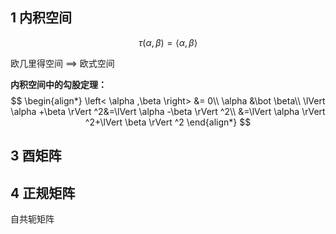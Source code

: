 ## 1 内积空间

$$
\tau \left( \alpha ,\beta \right) =\left< \alpha ,\beta \right> 
$$

欧几里得空间 ==> 欧式空间

**内积空间中的勾股定理：**
$$
\begin{align*}
\left< \alpha ,\beta \right> &= 0\\
\alpha &\bot  \beta\\
\lVert \alpha +\beta \rVert ^2&=\lVert \alpha -\beta \rVert ^2\\
&=\lVert \alpha \rVert ^2+\lVert \beta \rVert ^2
\end{align*}
$$



## 3 酉矩阵

## 4 正规矩阵


自共轭矩阵
